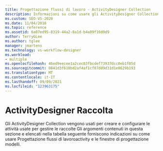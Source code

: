 ```yaml
---
title: Progettazione flussi di lavoro - ActivityDesigner Collection
description: Informazioni su come usare gli ActivityDesigner Collection per creare e configurare le attività usate per gestire le raccolte.
ms.custom: SEO-VS-2020
ms.date: 11/04/2016
ms.topic: reference
ms.assetid: 6a07ed95-8319-44a2-8a1d-b4a89f16d0d9
author: TerryGLee
ms.author: tglee
manager: jmartens
ms.technology: vs-workflow-designer
ms.workload:
- multiple
ms.openlocfilehash: 46ed9eecee1a2cec83fbcdef73937dcc0eb1f85d
ms.sourcegitcommit: 0841d3f610bd2af4af1cf07dd9d31d1e0629b193
ms.translationtype: MT
ms.contentlocale: it-IT
ms.lasthandoff: 09/09/2021
ms.locfileid: "123963175"
---
```

# <a name="collection-activity-designers"></a>ActivityDesigner Raccolta

Gli ActivityDesigner Collection vengono usati per creare e configurare le attività usate per gestire le raccolte Gli argomenti contenuti in questa sezione e elencati nella tabella seguente forniscono indicazioni su come usare Progettazione flussi di lavoroactivity e le finestre di progettazione modelli.